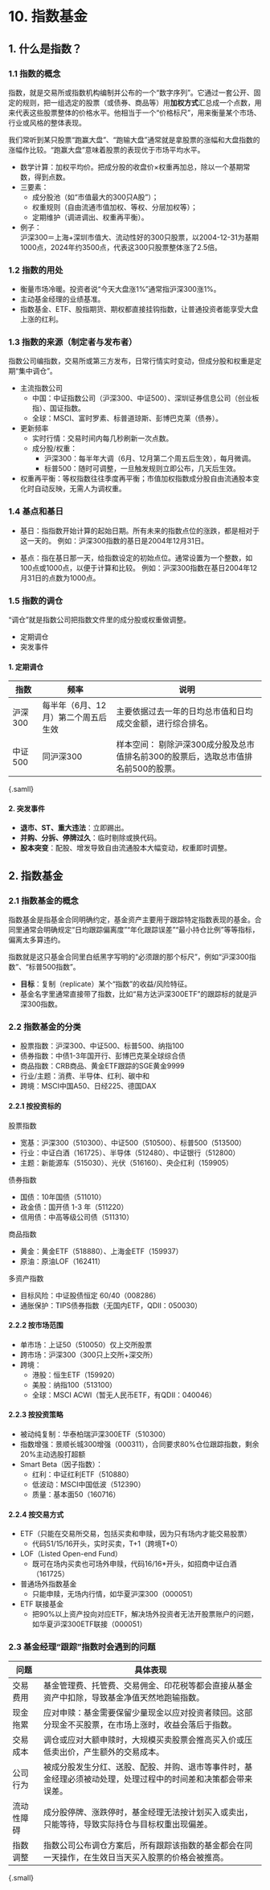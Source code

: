 # 10. 指数基金

## 1. 什么是指数？
### 1.1 指数的概念 
指数，就是交易所或指数机构编制并公布的一个“数字序列”。它通过一套公开、固定的规则，把一组选定的股票（或债券、商品等）用**加权方式**汇总成一个点数，用来代表这些股票整体的价格水平。他相当于一个“价格标尺”，用来衡量某个市场、行业或风格的整体表现。

我们常听到某只股票“跑赢大盘”、“跑输大盘”通常就是拿股票的涨幅和大盘指数的涨幅作比较。“跑赢大盘”意味着股票的表现优于市场平均水平。

- 数学计算：加权平均价。把成分股的收盘价×权重再加总，除以一个基期常数，得到点数。
- 三要素：  
    - 成分股池（如“市值最大的300只A股”）；  
    - 权重规则（自由流通市值加权、等权、分层加权等）；  
    - 定期维护（调进调出、权重再平衡）。
- 例子：  
  沪深300＝上海+深圳市值大、流动性好的300只股票，以2004-12-31为基期1000点，2024年约3500点，代表这300只股票整体涨了2.5倍。

### 1.2 指数的用处

- 衡量市场冷暖。投资者说“今天大盘涨1%”通常指沪深300涨1%。
- 主动基金经理的业绩基准。
- 指数基金、ETF、股指期货、期权都直接挂钩指数，让普通投资者能享受大盘上涨的红利。

### 1.3 指数的来源（制定者与发布者）
指数公司编指数，交易所或第三方发布，日常行情实时变动，但成分股和权重是定期“集中调仓”。
- 主流指数公司
    - 中国：中证指数公司（沪深300、中证500）、深圳证券信息公司（创业板指）、国证指数。
    - 全球：MSCI、富时罗素、标普道琼斯、彭博巴克莱（债券）。
- 更新频率
    - 实时行情：交易时间内每几秒刷新一次点数。
    - 成分股/权重：  
        - 沪深300：每半年大调（6月、12月第二个周五后生效），每月微调。
        - 标普500：随时可调整，一旦触发规则立即公布，几天后生效。
- 权重再平衡：等权指数往往季度再平衡；市值加权指数成分股自由流通股本变化时自动反映，无需人为调权重。

### 1.4 基点和基日
- 基日：指指数开始计算的起始日期。所有未来的指数点位的涨跌，都是相对于这一天的。
例如：沪深300指数的基日是2004年12月31日。

- 基点：指在基日那一天，给指数设定的初始点位。通常设置为一个整数，如100点或1000点，以便于计算和比较。
例如：沪深300指数在基日2004年12月31日的点数为1000点。

### 1.5 指数的调仓

“调仓”就是指数公司把指数文件里的成分股或权重做调整。
- 定期调仓
- 突发事件

#### 1. 定期调仓

| 指数 | 频率 | 说明 |
|---|---|---|
| 沪深300 | 每半年（6月、12月）第二个周五后生效 | 主要依据过去一年的日均总市值和日均成交金额，进行综合排名。 |
| 中证500 | 同沪深300 | 样本空间： 剔除沪深300成分股及总市值排名前300的股票后，选取总市值排名前500的股票。 |
{.samll}

#### 2. 突发事件
- **退市、ST、重大违法**：立即踢出。  
- **并购、分拆、停牌过久**：临时剔除或换代码。  
- **股本突变**：配股、增发导致自由流通股本大幅变动，权重即时调整。

## 2. 指数基金
### 2.1 指数基金的概念

指数基金是指基金合同明确约定，基金资产主要用于跟踪特定指数表现的基金。合同里通常会明确规定“日均跟踪偏离度”“年化跟踪误差”“最小持仓比例”等等指标，偏离太多算违约。

指数就是这只基金合同里白纸黑字写明的“必须跟的那个标尺”，例如“沪深300指数”、“标普500指数”。

- **目标**：复制（replicate）某个“指数”的收益/风险特征。
- 基金名字里通常直接带了指数，比如“易方达沪深300ETF”的跟踪标的就是沪深300指数。


### 2.2 指数基金的分类

- 股票指数：沪深300、中证500、标普500、纳指100
- 债券指数：中债1-3年国开行、彭博巴克莱全球综合债
- 商品指数：CRB商品、黄金ETF跟踪的SGE黄金9999
- 行业/主题：消费、半导体、红利、碳中和
- 跨境：MSCI中国A50、日经225、德国DAX

#### 2.2.1 按投资标的

股票指数
- 宽基：沪深300（510300）、中证500（510500）、标普500（513500）
- 行业：中证白酒（161725）、半导体（512480）、中证银行（512800）
- 主题：新能源车（515030）、光伏（516160）、央企红利（159905）

债券指数
- 国债：10年国债（511010）
- 政金债：国开债 1-3 年（511220）
- 信用债：中高等级公司债（511310）

商品指数
- 黄金：黄金ETF（518880）、上海金ETF（159937）
- 原油：原油LOF（162411）

多资产指数
- 目标风险：中证股债恒定 60/40（008286）
- 通胀保护：TIPS债券指数（无国内ETF，QDII：050030）

#### 2.2.2 按市场范围

- 单市场：上证50（510050）仅上交所股票
- 跨市场：沪深300（300只上交所+深交所）
- 跨境：
    - 港股：恒生ETF（159920）
    - 美股：纳指100（513100）
    - 全球：MSCI ACWI（暂无人民币ETF，有QDII：040046）

#### 2.2.3 按投资策略

- 被动纯复制：华泰柏瑞沪深300ETF（510300）
- 指数增强：景顺长城300增强（000311），合同要求80%仓位跟踪指数，剩余20%主动选股打超额
- Smart Beta（因子指数）：
    - 红利：中证红利ETF（510880）
    - 低波动：MSCI中国低波（512390）
    - 质量：基本面50（160716）

#### 2.2.4 按交易方式

- ETF（只能在交易所交易，包括买卖和申赎，因为只有场内才能交易股票）
    - 代码51/15/16开头，实时买卖，T+1（跨境T+0）
- LOF（Listed Open-end Fund）
    - 既可在场内买卖也可场外申赎，代码16/16*开头，如招商中证白酒（161725）
- 普通场外指数基金
    - 只能申赎，无场内行情，如华夏沪深300（000051）
- ETF 联接基金
    - 把90%以上资产投向对应ETF，解决场外投资者无法开股票账户的问题，如华夏沪深300ETF联接（000051）

### 2.3 基金经理“跟踪”指数时会遇到的问题
| 问题 | 具体表现 |
| -- | -- |
| 交易费用 | 基金管理费、托管费、交易佣金、印花税等都会直接从基金资产中扣除，导致基金净值天然地跑输指数。 |
| 现金拖累 | 应对申赎：基金需要保留少量现金以应对投资者赎回。这部分现金不买股票，在市场上涨时，收益会落后于指数。 |
| 交易成本 | 调仓或应对大额申赎时，大规模买卖股票会推高买入价或压低卖出价，产生额外的交易成本。 |
| 公司行为 | 被成分股发生分红、送股、配股、并购、退市等事件时，基金经理必须被动处理，处理过程中的时间差和决策都会带来误差。 |
| 流动性障碍 | 成分股停牌、涨跌停时，基金经理无法按计划买入或卖出，只能等待，导致实际持仓与目标权重出现偏差。 |
| 指数调整 | 指数公司公布调仓方案后，所有跟踪该指数的基金都会在同一天操作，在生效日当天买入股票的价格会被推高。 |
{.small}